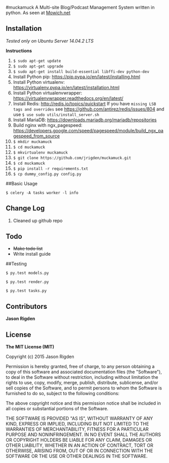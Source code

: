 #muckamuck
A Multi-site Blog/Podcast Management System written in python.
As seen at [Mowich.net](http://mowich.net)


## Installation

*Tested only on Ubuntu Server 14.04.2 LTS*


**Instructions**


1. ```$ sudo apt-get update```
2. ```$ sudo apt-get upgrade```
3. ```$ sudo apt-get install build-essential libffi-dev python-dev```
3. Install Python pip: https://pip.pypa.io/en/latest/installing.html
4. Install Python virtualenv: https://virtualenv.pypa.io/en/latest/installation.html
5. Install Python virtualenvwrapper: https://virtualenvwrapper.readthedocs.org/en/latest/
6. Install Redis: http://redis.io/topics/quickstart If you have ```missing LSB tags and overrides``` see https://github.com/antirez/redis/issues/804 and use ```$ use sudo utils/install_server.sh```
7. Install MariaDB: https://downloads.mariadb.org/mariadb/repositories
8. Build nginx with ngx_pagespeed: https://developers.google.com/speed/pagespeed/module/build_ngx_pagespeed_from_source
9. ```$ mkdir muckamuck```
10. ```$ cd muckamuck```
11. ```$ mkvirtualenv muckamuck```
12. ```$ git clone https://github.com/jrigden/muckamuck.git```
13. ```$ cd muckamuck```
14. ```$ pip install -r requirements.txt```
15. ```$ cp dummy_config.py config.py```

##Basic Usage

```$ celery -A tasks worker -l info```

## Change Log

 1. Cleaned up github repo


## Todo

 - ~~Make todo list~~
 - Write install guide

##Testing

```$ py.test models.py```

```$ py.test render.py```

```$ py.test tasks.py```


## Contributors
**Jason Rigden**
## License
**The MIT License (MIT)**

Copyright (c) 2015 Jason Rigden

Permission is hereby granted, free of charge, to any person obtaining a copy
of this software and associated documentation files (the "Software"), to deal
in the Software without restriction, including without limitation the rights
to use, copy, modify, merge, publish, distribute, sublicense, and/or sell
copies of the Software, and to permit persons to whom the Software is
furnished to do so, subject to the following conditions:

The above copyright notice and this permission notice shall be included in
all copies or substantial portions of the Software.

THE SOFTWARE IS PROVIDED "AS IS", WITHOUT WARRANTY OF ANY KIND, EXPRESS OR
IMPLIED, INCLUDING BUT NOT LIMITED TO THE WARRANTIES OF MERCHANTABILITY,
FITNESS FOR A PARTICULAR PURPOSE AND NONINFRINGEMENT. IN NO EVENT SHALL THE
AUTHORS OR COPYRIGHT HOLDERS BE LIABLE FOR ANY CLAIM, DAMAGES OR OTHER
LIABILITY, WHETHER IN AN ACTION OF CONTRACT, TORT OR OTHERWISE, ARISING FROM,
OUT OF OR IN CONNECTION WITH THE SOFTWARE OR THE USE OR OTHER DEALINGS IN
THE SOFTWARE.
